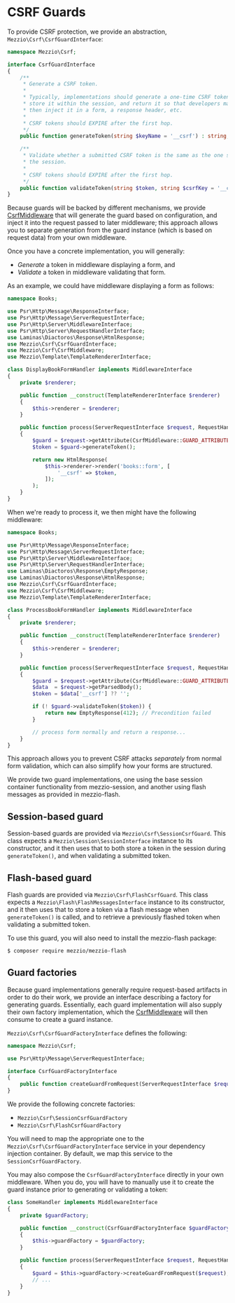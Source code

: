 # CSRF Guards

To provide CSRF protection, we provide an abstraction,
`Mezzio\Csrf\CsrfGuardInterface`:

```php
namespace Mezzio\Csrf;

interface CsrfGuardInterface
{
    /**
     * Generate a CSRF token.
     *
     * Typically, implementations should generate a one-time CSRF token,
     * store it within the session, and return it so that developers may
     * then inject it in a form, a response header, etc.
     *
     * CSRF tokens should EXPIRE after the first hop.
     */
    public function generateToken(string $keyName = '__csrf') : string;

    /**
     * Validate whether a submitted CSRF token is the same as the one stored in
     * the session.
     *
     * CSRF tokens should EXPIRE after the first hop.
     */
    public function validateToken(string $token, string $csrfKey = '__csrf') : bool;
}
```

Because guards will be backed by different mechanisms, we provide
[CsrfMiddleware](middleware.md) that will generate the guard based on
configuration, and inject it into the request passed to later middleware; this
approach allows you to separate generation from the guard instance (which is based
on request data) from your own middleware.

Once you have a concrete implementation, you will generally:

- _Generate_ a token in middleware displaying a form, and
- _Validate_ a token in middleware validating that form.

As an example, we could have middleware displaying a form as follows:

```php
namespace Books;

use Psr\Http\Message\ResponseInterface;
use Psr\Http\Message\ServerRequestInterface;
use Psr\Http\Server\MiddlewareInterface;
use Psr\Http\Server\RequestHandlerInterface;
use Laminas\Diactoros\Response\HtmlResponse;
use Mezzio\Csrf\CsrfGuardInterface;
use Mezzio\Csrf\CsrfMiddleware;
use Mezzio\Template\TemplateRendererInterface;

class DisplayBookFormHandler implements MiddlewareInterface
{
    private $renderer;

    public function __construct(TemplateRendererInterface $renderer)
    {
        $this->renderer = $renderer;
    }

    public function process(ServerRequestInterface $request, RequestHandlerInterface $handler) : ResponseInterface
    {
        $guard = $request->getAttribute(CsrfMiddleware::GUARD_ATTRIBUTE);
        $token = $guard->generateToken();

        return new HtmlResponse(
            $this->renderer->render('books::form', [
                '__csrf' => $token,
            ]);
        );
    }
}
```

When we're ready to process it, we then might have the following middleware:

```php
namespace Books;

use Psr\Http\Message\ResponseInterface;
use Psr\Http\Message\ServerRequestInterface;
use Psr\Http\Server\MiddlewareInterface;
use Psr\Http\Server\RequestHandlerInterface;
use Laminas\Diactoros\Response\EmptyResponse;
use Laminas\Diactoros\Response\HtmlResponse;
use Mezzio\Csrf\CsrfGuardInterface;
use Mezzio\Csrf\CsrfMiddleware;
use Mezzio\Template\TemplateRendererInterface;

class ProcessBookFormHandler implements MiddlewareInterface
{
    private $renderer;

    public function __construct(TemplateRendererInterface $renderer)
    {
        $this->renderer = $renderer;
    }

    public function process(ServerRequestInterface $request, RequestHandlerInterface $handler) : ResponseInterface
    {
        $guard = $request->getAttribute(CsrfMiddleware::GUARD_ATTRIBUTE);
        $data  = $request->getParsedBody();
        $token = $data['__csrf'] ?? '';

        if (! $guard->validateToken($token)) {
            return new EmptyResponse(412); // Precondition failed
        }

        // process form normally and return a response...
    }
}
```

This approach allows you to prevent CSRF attacks _separately_ from normal form
validation, which can also simplify how your forms are structured.

We provide two guard implementations, one using the base session container
functionality from mezzio-session, and another using flash messages as
provided in mezzio-flash.

## Session-based guard

Session-based guards are provided via `Mezzio\Csrf\SessionCsrfGuard`.
This class expects a `Mezzio\Session\SessionInterface` instance to its
constructor, and it then uses that to both store a token in the session during
`generateToken()`, and when validating a submitted token.

## Flash-based guard

Flash guards are provided via `Mezzio\Csrf\FlashCsrfGuard`.  This class
expects a `Mezzio\Flash\FlashMessagesInterface` instance to its
constructor, and it then uses that to store a token via a flash message when
`generateToken()` is called, and to retrieve a previously flashed token when
validating a submitted token.

To use this guard, you will also need to install the mezzio-flash
package:

```bash
$ composer require mezzio/mezzio-flash
```

## Guard factories

Because guard implementations generally require request-based artifacts in order
to do their work, we provide an interface describing a factory for generating
guards. Essentially, each guard implementation will also supply their own
factory implementation, which the [CsrfMiddleware](middleware.md) will then
consume to create a guard instance.

`Mezzio\Csrf\CsrfGuardFactoryInterface` defines the following:

```php
namespace Mezzio\Csrf;

use Psr\Http\Message\ServerRequestInterface;

interface CsrfGuardFactoryInterface
{
    public function createGuardFromRequest(ServerRequestInterface $request) : CsrfGuardInterface;
}
```

We provide the following concrete factories:

- `Mezzio\Csrf\SessionCsrfGuardFactory`
- `Mezzio\Csrf\FlashCsrfGuardFactory`

You will need to map the appropriate one to the
`Mezzio\Csrf\CsrfGuardFactoryInterface` service in your dependency
injection container. By default, we map this service to the
`SessionCsrfGuardFactory`.

You may also compose the `CsrfGuardFactoryInterface` directly in your own
middleware. When you do, you will have to manually use it to create the guard
instance prior to generating or validating a token:

```php
class SomeHandler implements MiddlewareInterface
{
    private $guardFactory;

    public function __construct(CsrfGuardFactoryInterface $guardFactory)
    {
        $this->guardFactory = $guardFactory;
    }

    public function process(ServerRequestInterface $request, RequestHandlerInterface $handler) : ResponseInterface
    {
        $guard = $this->guardFactory->createGuardFromRequest($request);
        // ...
    }
}
```
